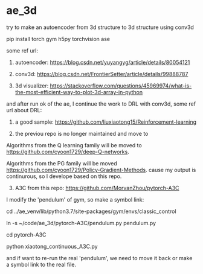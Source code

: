 # ae_3d
try to make an autoencoder from 3d structure to 3d structure using conv3d

pip install torch gym h5py torchvision ase

some ref url:

1. autoencoder: https://blog.csdn.net/yuyangyg/article/details/80054121

2. conv3d: https://blog.csdn.net/FrontierSetter/article/details/99888787

3. 3d visualizer: https://stackoverflow.com/questions/45969974/what-is-the-most-efficient-way-to-plot-3d-array-in-python

and after run ok of the ae, I continue the work to DRL with conv3d, some ref url about DRL:

1. a good sample: https://github.com/liuxiaotong15/Reinforcement-learning

2. the previou repo is no longer maintained and move to

Algorithms from the Q learning family will be moved to https://github.com/cyoon1729/deep-Q-networks.

Algorithms from the PG family will be moved https://github.com/cyoon1729/Policy-Gradient-Methods. cause my output is continurous, so I develope based on this repo.

3. A3C from this repo: https://github.com/MorvanZhou/pytorch-A3C

I modify the 'pendulum' of gym, so make a symbol link: 

cd ../ae_venv/lib/python3.7/site-packages/gym/envs/classic_control

ln -s ~/code/ae_3d/pytorch-A3C/pendulum.py pendulum.py

cd pytorch-A3C

python xiaotong_continuous_A3C.py

and if want to re-run the real 'pendulum', we need to move it back or make a symbol link to the real file.
